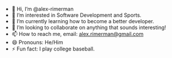 - 👋 Hi, I’m @alex-rimerman
- 👀 I’m interested in Software Development and Sports.
- 🌱 I’m currently learning how to become a better developer.
- 💞️ I’m looking to collaborate on anything that sounds interesting!
- 📫 How to reach me, email: alex.rimerman@gmail.com
- 😄 Pronouns: He/Him
- ⚡ Fun fact: I play college baseball.

<!---
alex-rimerman/alex-rimerman is a ✨ special ✨ repository because its `README.md` (this file) appears on your GitHub profile.
You can click the Preview link to take a look at your changes.
--->
